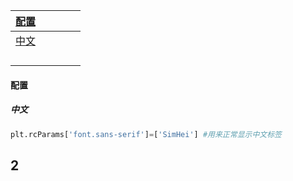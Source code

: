 

| [配置](#配置) |      |      |      |      |
| ------------- | ---- | ---- | ---- | ---- |
| [中文](#中文) |      |      |      |      |
|               |      |      |      |      |
|               |      |      |      |      |
|               |      |      |      |      |
|               |      |      |      |      |



#### 配置

##### 中文

```python
plt.rcParams['font.sans-serif']=['SimHei'] #用来正常显示中文标签

```

























































## 2
